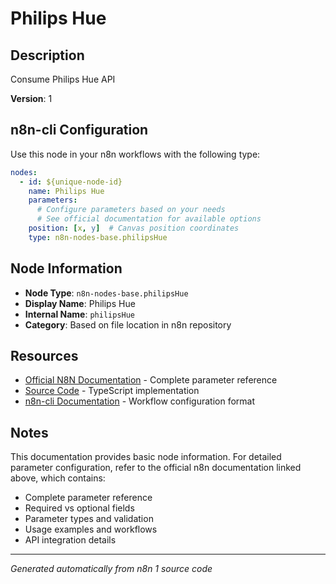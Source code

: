 # Philips Hue

## Description

Consume Philips Hue API

**Version**: 1

## n8n-cli Configuration

Use this node in your n8n workflows with the following type:

```yaml
nodes:
  - id: ${unique-node-id}
    name: Philips Hue
    parameters:
      # Configure parameters based on your needs
      # See official documentation for available options
    position: [x, y]  # Canvas position coordinates
    type: n8n-nodes-base.philipsHue
```

## Node Information

- **Node Type**: `n8n-nodes-base.philipsHue`
- **Display Name**: Philips Hue
- **Internal Name**: `philipsHue`
- **Category**: Based on file location in n8n repository

## Resources

- [Official N8N Documentation](https://docs.n8n.io/integrations/builtin/app-nodes/n8n-nodes-base.philipshue/) - Complete parameter reference
- [Source Code](https://github.com/n8n-io/n8n/blob/master/packages/nodes-base/nodes/PhilipsHue/PhilipsHue.node.ts) - TypeScript implementation
- [n8n-cli Documentation](https://github.com/edenreich/n8n-cli) - Workflow configuration format

## Notes

This documentation provides basic node information. For detailed parameter configuration, 
refer to the official n8n documentation linked above, which contains:

- Complete parameter reference
- Required vs optional fields
- Parameter types and validation
- Usage examples and workflows
- API integration details

---
*Generated automatically from n8n 1 source code*

